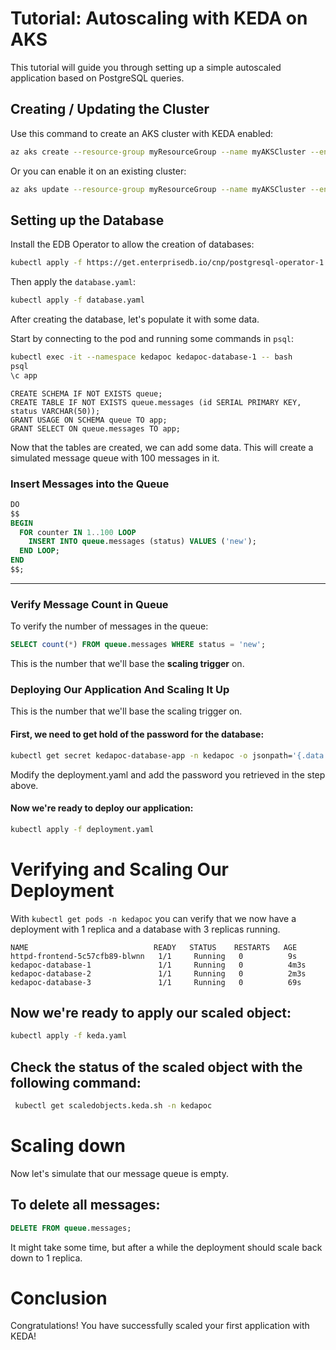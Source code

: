 # Tutorial: Autoscaling with KEDA on AKS

This tutorial will guide you through setting up a simple autoscaled application based on PostgreSQL queries.

## Creating / Updating the Cluster

Use this command to create an AKS cluster with KEDA enabled:

```bash
az aks create --resource-group myResourceGroup --name myAKSCluster --enable-keda
```

Or you can enable it on an existing cluster:

```bash
az aks update --resource-group myResourceGroup --name myAKSCluster --enable-keda
```

## Setting up the Database

Install the EDB Operator to allow the creation of databases:

```bash
kubectl apply -f https://get.enterprisedb.io/cnp/postgresql-operator-1.22.0.yaml
```

Then apply the `database.yaml`:

```bash
kubectl apply -f database.yaml
```

After creating the database, let's populate it with some data.

Start by connecting to the pod and running some commands in `psql`:

```bash
kubectl exec -it --namespace kedapoc kedapoc-database-1 -- bash
psql
\c app
```
```
CREATE SCHEMA IF NOT EXISTS queue;
CREATE TABLE IF NOT EXISTS queue.messages (id SERIAL PRIMARY KEY, status VARCHAR(50));
GRANT USAGE ON SCHEMA queue TO app;
GRANT SELECT ON queue.messages TO app;
```

Now that the tables are created, we can add some data. This will create a simulated message queue with 100 messages in it.

### Insert Messages into the Queue

```sql
DO
$$
BEGIN
  FOR counter IN 1..100 LOOP
    INSERT INTO queue.messages (status) VALUES ('new');
  END LOOP;
END
$$;
```

---

### Verify Message Count in Queue

To verify the number of messages in the queue:

```sql
SELECT count(*) FROM queue.messages WHERE status = 'new';
```

This is the number that we'll base the **scaling trigger** on.

### Deploying Our Application And Scaling It Up

This is the number that we'll base the scaling trigger on.

#### First, we need to get hold of the password for the database:

```bash
kubectl get secret kedapoc-database-app -n kedapoc -o jsonpath='{.data.password}' | base64 --decode
```

Modify the deployment.yaml and add the password you retrieved in the step above.

#### Now we're ready to deploy our application:

```bash
kubectl apply -f deployment.yaml
```

# Verifying and Scaling Our Deployment

With `kubectl get pods -n kedapoc` you can verify that we now have a deployment with 1 replica and a database with 3 replicas running.

```
NAME                            READY   STATUS    RESTARTS   AGE
httpd-frontend-5c57cfb89-blwnn   1/1     Running   0          9s
kedapoc-database-1               1/1     Running   0          4m3s
kedapoc-database-2               1/1     Running   0          2m3s
kedapoc-database-3               1/1     Running   0          69s
```

## Now we're ready to apply our scaled object:

```bash
kubectl apply -f keda.yaml
```

## Check the status of the scaled object with the following command:

```bash
 kubectl get scaledobjects.keda.sh -n kedapoc
```

# Scaling down

Now let's simulate that our message queue is empty.

## To delete all messages:

```sql
DELETE FROM queue.messages;
```

It might take some time, but after a while the deployment should scale back down to 1 replica.

# Conclusion

Congratulations! You have successfully scaled your first application with KEDA!